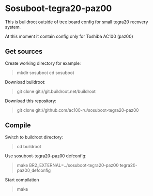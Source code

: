 # Sosuboot-tegra20-paz00
This is buildroot outside of tree board config for small tegra20 recovery system.

At this moment it contain config only for Toshiba AC100 (paz00)

## Get sources
Create working directory for example:
> mkdir sosuboot
> cd sosuboot

Download buildroot: 
> git clone git://git.buildroot.net/buildroot

Download this repository:
> git clone git://github.com/ac100-ru/sosuboot-tegra20-paz00

## Compile
Switch to buildroot directory:
> cd buildroot

Use sosuboot-tegra20-paz00 defconfig:
> make BR2_EXTERNAL=../sosuboot-tegra20-paz00 tegra20-paz00_defconfig

Start compilation
> make

